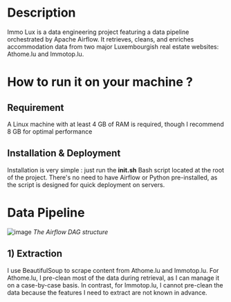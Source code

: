 # Description

Immo Lux is a data engineering project featuring a data pipeline orchestrated by Apache Airflow. It retrieves, cleans, and enriches accommodation data from two major Luxembourgish real estate websites: Athome.lu and Immotop.lu.

# How to run it on your machine ?

## Requirement

A Linux machine with at least 4 GB of RAM is required, though I recommend 8 GB for optimal performance

## Installation & Deployment

Installation is very simple : just run the **init.sh** Bash script located at the root of the project. 
There's no need to have Airflow or Python pre-installed, as the script is designed for quick deployment on servers.

# Data Pipeline

![image](https://github.com/user-attachments/assets/b1aef2e1-0a1e-47f9-8ca7-47cb315b45bb)
_The Airflow DAG structure_

## 1) Extraction

I use BeautifulSoup to scrape content from Athome.lu and Immotop.lu. For Athome.lu, I pre-clean most of the data during retrieval, as I can manage it on a case-by-case basis. In contrast, for Immotop.lu, I cannot pre-clean the data because the features I need to extract are not known in advance.
